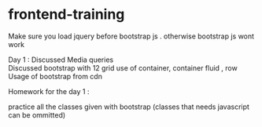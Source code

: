 # frontend-training

Make sure you load jquery before bootstrap js . otherwise bootstrap js wont work


Day 1 :
      Discussed Media queries\
      Discussed bootstrap with 12 grid
      use of container, container fluid , row
Usage of bootstrap from cdn

Homework for the day 1 :


 practice all the classes given with bootstrap (classes that needs javascript can be ommitted)
